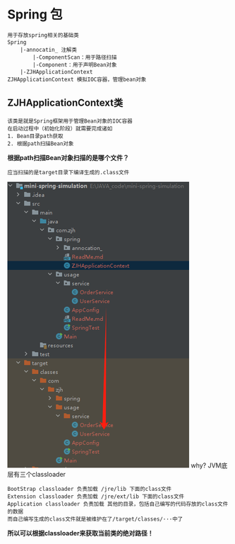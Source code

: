 # Spring 包  
    用于存放spring相关的基础类
    Spring
        |-annocatin_ 注解类
            |-ComponentScan：用于路径扫描
            |-Component：用于声明Bean对象
        |-ZJHApplicationContext
    ZJHApplicationContext 模拟IOC容器，管理bean对象
## ZJHApplicationContext类
    该类是就是Spring框架用于管理Bean对象的IOC容器
    在启动过程中（初始化阶段）就需要完成诸如
    1. Bean目录path获取
    2. 根据path扫描Bean对象
**根据path扫描Bean对象扫描的是哪个文件？**

    应当扫描的是target目录下编译生成的.class文件
![img.png](img.png)
    why?
    JVM底层有三个classloader
    
    BootStrap classloader 负责加载 /jre/lib 下面的class文件
    Extension classloader 负责加载 /jre/ext/lib 下面的class文件
    Application classloader 负责加载 其他的目录，包括自己编写的代码存放的class文件的数据
    而自己编写生成的class文件就是被维护在了/target/classes/···中了
**所以可以根据classloader来获取当前类的绝对路径！**
    

